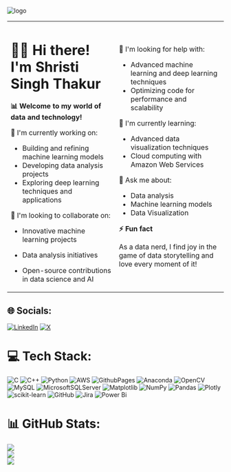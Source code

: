 ![logo]([https://user-images.githubusercontent.com/90236635/232446433-d5540fa2-fe28-4bb8-b929-cdb51fe61336.gif](https://i.pinimg.com/564x/49/06/da/4906da4e1952aa5992daa73aeec8e5c0.jpg))
<table>
  <tr>
    <td width="50%">

# 👩‍💻 Hi there! I'm Shristi Singh Thakur

**📊 Welcome to my world of data and technology!**

🚀 I'm currently working on:
- Building and refining machine learning models
- Developing data analysis projects
- Exploring deep learning techniques and applications

🤝 I'm looking to collaborate on:
- Innovative machine learning projects
- Data analysis initiatives
- Open-source contributions in data science and AI

    </td>
    <td width="50%">

👐 I'm looking for help with:
- Advanced machine learning and deep learning techniques
- Optimizing code for performance and scalability

🌱 I'm currently learning:
- Advanced data visualization techniques
- Cloud computing with Amazon Web Services

💬 Ask me about:
- Data analysis
- Machine learning models
- Data Visualization

**⚡ Fun fact**

As a data nerd, I find joy in the game of data storytelling and love every moment of it!

  </tr>
</table>

## 🌐 Socials:
[![LinkedIn](https://img.shields.io/badge/LinkedIn-%230077B5.svg?logo=linkedin&logoColor=white)](https://linkedin.com/in/www.linkedin.com/in/shristi-singh-thakur-aa8149239) [![X](https://img.shields.io/badge/X-black.svg?logo=X&logoColor=white)](https://x.com/https://x.com/___shristisingh) 

# 💻 Tech Stack:
![C](https://img.shields.io/badge/c-%2300599C.svg?style=flat&logo=c&logoColor=white) ![C++](https://img.shields.io/badge/c++-%2300599C.svg?style=flat&logo=c%2B%2B&logoColor=white) ![Python](https://img.shields.io/badge/python-3670A0?style=flat&logo=python&logoColor=ffdd54) ![AWS](https://img.shields.io/badge/AWS-%23FF9900.svg?style=flat&logo=amazon-aws&logoColor=white) ![GithubPages](https://img.shields.io/badge/github%20pages-121013?style=flat&logo=github&logoColor=white) ![Anaconda](https://img.shields.io/badge/Anaconda-%2344A833.svg?style=flat&logo=anaconda&logoColor=white) ![OpenCV](https://img.shields.io/badge/opencv-%23white.svg?style=flat&logo=opencv&logoColor=white) ![MySQL](https://img.shields.io/badge/mysql-4479A1.svg?style=flat&logo=mysql&logoColor=white) ![MicrosoftSQLServer](https://img.shields.io/badge/Microsoft%20SQL%20Server-CC2927?style=flat&logo=microsoft%20sql%20server&logoColor=white) ![Matplotlib](https://img.shields.io/badge/Matplotlib-%23ffffff.svg?style=flat&logo=Matplotlib&logoColor=black) ![NumPy](https://img.shields.io/badge/numpy-%23013243.svg?style=flat&logo=numpy&logoColor=white) ![Pandas](https://img.shields.io/badge/pandas-%23150458.svg?style=flat&logo=pandas&logoColor=white) ![Plotly](https://img.shields.io/badge/Plotly-%233F4F75.svg?style=flat&logo=plotly&logoColor=white) ![scikit-learn](https://img.shields.io/badge/scikit--learn-%23F7931E.svg?style=flat&logo=scikit-learn&logoColor=white) ![GitHub](https://img.shields.io/badge/github-%23121011.svg?style=flat&logo=github&logoColor=white) ![Jira](https://img.shields.io/badge/jira-%230A0FFF.svg?style=flat&logo=jira&logoColor=white) ![Power Bi](https://img.shields.io/badge/power_bi-F2C811?style=flat&logo=powerbi&logoColor=black)
# 📊 GitHub Stats:
![](https://github-readme-stats.vercel.app/api?username=th-shristi&theme=city_lights&hide_border=false&include_all_commits=true&count_private=false)<br/>
![](https://github-readme-streak-stats.herokuapp.com/?user=th-shristi&theme=city_lights&hide_border=false)<br/>
![](https://github-readme-stats.vercel.app/api/top-langs/?username=th-shristi&theme=city_lights&hide_border=false&include_all_commits=true&count_private=false&layout=compact)

